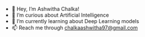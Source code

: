 - 👋 Hey, I’m Ashwitha Chalka!
- 👀 I’m curious about Artificial Intelligence
- 🌱 I’m currently learning about Deep Learning models
- 📫 Reach me through chalkaashwitha97@gmail.com

<!---
ash-with-a/ash-with-a is a ✨ special ✨ repository because its `README.md` (this file) appears on your GitHub profile.
You can click the Preview link to take a look at your changes.
--->
